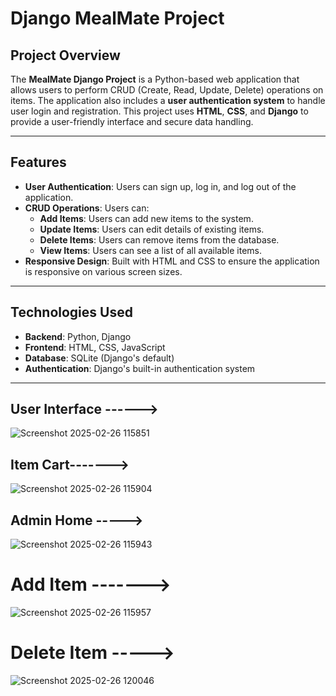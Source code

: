 # **Django MealMate Project**

## **Project Overview**
The **MealMate Django Project** is a Python-based web application that allows users to perform CRUD (Create, Read, Update, Delete) operations on items. The application also includes a **user authentication system** to handle user login and registration. This project uses **HTML**, **CSS**, and **Django** to provide a user-friendly interface and secure data handling.

---

## **Features**
- **User Authentication**: Users can sign up, log in, and log out of the application.
- **CRUD Operations**: Users can:
  - **Add Items**: Users can add new items to the system.
  - **Update Items**: Users can edit details of existing items.
  - **Delete Items**: Users can remove items from the database.
  - **View Items**: Users can see a list of all available items.
- **Responsive Design**: Built with HTML and CSS to ensure the application is responsive on various screen sizes.

---

## **Technologies Used**
- **Backend**: Python, Django
- **Frontend**: HTML, CSS, JavaScript
- **Database**: SQLite (Django's default)
- **Authentication**: Django's built-in authentication system

---
## User Interface ------>

![Screenshot 2025-02-26 115851](https://github.com/user-attachments/assets/26cdb2a8-0908-433a-854f-103ead6a8a43)

## Item Cart------->

![Screenshot 2025-02-26 115904](https://github.com/user-attachments/assets/6769d2f6-94f8-4b42-9c15-be5426fb0a64)

## Admin Home ----->

![Screenshot 2025-02-26 115943](https://github.com/user-attachments/assets/3d894e60-6c66-411c-aa5c-10b03d7f13d6)


# Add Item ------->

![Screenshot 2025-02-26 115957](https://github.com/user-attachments/assets/52b38fec-58e7-46ea-9228-b234373bbee9)

# Delete Item ----->

![Screenshot 2025-02-26 120046](https://github.com/user-attachments/assets/3392c2ec-5d03-4ae8-b1bf-332ab535ba07)



